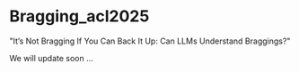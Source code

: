 # Bragging_acl2025
"It’s Not Bragging If You Can Back It Up:  Can LLMs Understand Braggings?" 

We will update soon ...
